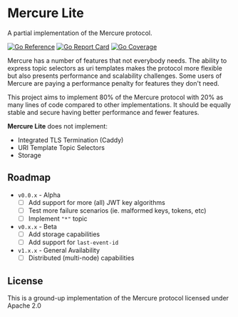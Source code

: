 # Mercure Lite

A partial implementation of the Mercure protocol.

[![Go Reference](https://godoc.org/github.com/pantopic/mercure-lite?status.svg)](https://godoc.org/github.com/pantopic/mercure-lite)
[![Go Report Card](https://goreportcard.com/badge/github.com/pantopic/mercure-lite?4)](https://goreportcard.com/report/github.com/pantopic/mercure-lite)
[![Go Coverage](https://github.com/pantopic/mercure-lite/wiki/coverage.svg)](https://raw.githack.com/wiki/pantopic/mercure-lite/coverage.html)

Mercure has a number of features that not everybody needs. The ability to express topic selectors as uri templates makes the protocol more flexible but also presents performance and scalability challenges. Some users of Mercure are paying a performance penalty for features they don't need. 

This project aims to implement 80% of the Mercure protocol with 20% as many lines of code compared to other implementations. It should be equally stable and secure having better performance and fewer features.

__Mercure Lite__ does not implement:

- Integrated TLS Termination (Caddy)
- URI Template Topic Selectors
- Storage

## Roadmap

- `v0.0.x` - Alpha
  - [ ] Add support for more (all) JWT key algorithms
  - [ ] Test more failure scenarios (ie. malformed keys, tokens, etc)
  - [ ] Implement `"*"` topic
- `v0.x.x` - Beta
  - [ ] Add storage capabilities
  - [ ] Add support for `last-event-id`
- `v1.x.x` - General Availability
  - [ ] Distributed (multi-node) capabilities

## License

This is a ground-up implementation of the Mercure protocol licensed under Apache 2.0
